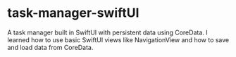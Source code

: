 # task-manager-swiftUI
A task manager built in SwiftUI with persistent data using CoreData. I learned how to use basic SwiftUI views like NavigationView and how to save and load data from CoreData. 
